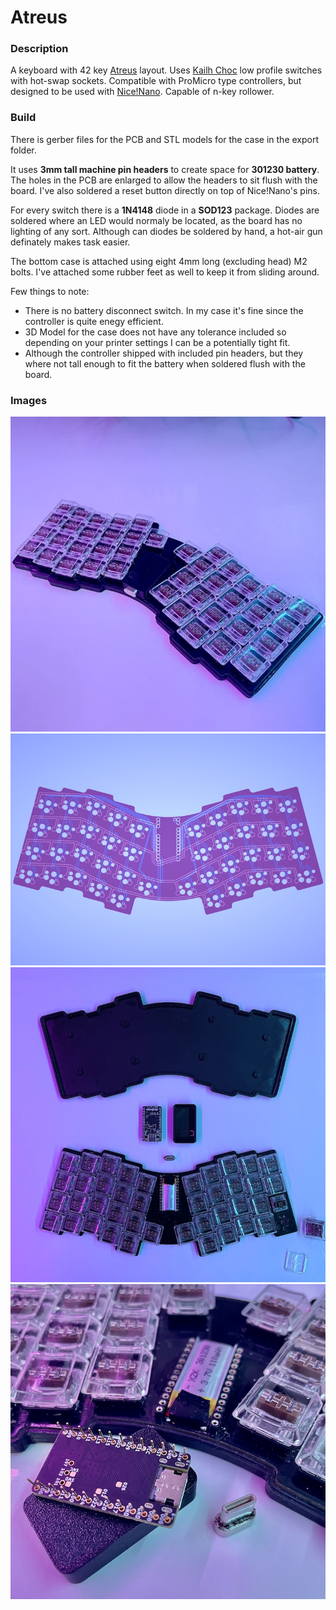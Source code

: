 # Atreus

### Description
A keyboard with 42 key [Atreus](https://atreus.technomancy.us) layout. Uses [Kailh Choc](http://www.kailh.com/en/Products/Ks/CS/) low profile switches with hot-swap sockets. Compatible with ProMicro type controllers, but designed to be used with [Nice!Nano](https://nicekeyboards.com/nice-nano). Capable of n-key rollower.

### Build
There is gerber files for the PCB and STL models for the case in the export folder.

It uses **3mm tall machine pin headers** to create space for **301230 battery**. The holes in the PCB are enlarged to allow the headers to sit flush with the board. I've also soldered a reset button directly on top of Nice!Nano's pins.

For every switch there is a **1N4148** diode in a **SOD123** package. Diodes are soldered where an LED would normaly be located, as the board has no lighting of any sort. Although can diodes be soldered by hand, a hot-air gun definately makes task easier.

The bottom case is attached using eight 4mm long (excluding head) M2 bolts.
I've attached some rubber feet as well to keep it from sliding around.

Few things to note:
- There is no battery disconnect switch. In my case it's fine since the controller is quite enegy efficient.
- 3D Model for the case does not have any tolerance included so depending on your printer settings I can be a potentially tight fit.
- Although the controller shipped with included pin headers, but they where not tall enough to fit the battery when soldered flush with the board.

### Images
![Pcb layout](docs/photos/0.jpg)
![Pcb layout](docs/photos/1.jpg)
![Pcb layout](docs/photos/2.jpg)
![Pcb layout](docs/photos/3.jpg)